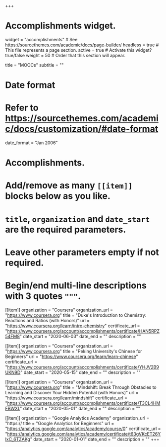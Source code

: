 +++
# Accomplishments widget.
widget = "accomplishments"  # See https://sourcethemes.com/academic/docs/page-builder/
headless = true  # This file represents a page section.
active = true  # Activate this widget? true/false
weight = 50  # Order that this section will appear.

title = "MOOCs"
subtitle = ""

# Date format
#   Refer to https://sourcethemes.com/academic/docs/customization/#date-format
date_format = "Jan 2006"

# Accomplishments.
#   Add/remove as many `[[item]]` blocks below as you like.
#   `title`, `organization` and `date_start` are the required parameters.
#   Leave other parameters empty if not required.
#   Begin/end multi-line descriptions with 3 quotes `"""`.

[[item]]
  organization = "Coursera"
  organization_url = "https://www.coursera.org"
  title = "Duke's Introduction to Chemistry: Reactions and Ratios (with Honors)"
  url = "https://www.coursera.org/learn/intro-chemistry"
  certificate_url = "https://www.coursera.org/account/accomplishments/certificate/HAN5RPZ54FM8"
  date_start = "2020-06-03"
  date_end = ""
  description = ""

[[item]]
  organization = "Coursera"
  organization_url = "https://www.coursera.org"
  title = "Peking University's Chinese for Beginners"
  url = "https://www.coursera.org/learn/learn-chinese"
  certificate_url = "https://www.coursera.org/account/accomplishments/certificate/YHJV2B9UKN9D"
  date_start = "2020-05-15"
  date_end = ""
  description = ""
  
[[item]]
  organization = "Coursera"
  organization_url = "https://www.coursera.org"
  title = "Mindshift: Break Through Obstacles to Learning and Discover Your Hidden Potential (with Honors)"
  url = "https://www.coursera.org/learn/mindshift"
  certificate_url = "https://www.coursera.org/account/accomplishments/certificate/T3CL4HMFBWXL"
  date_start = "2020-05-01"
  date_end = ""
  description = ""

[[item]]
  organization = "Google Analytics Academy"
  organization_url = "https:// 
  title = "Google Analytics for Beginners"
  url = "https://analytics.google.com/analytics/academy/course/0"
  certificate_url = "https://analytics.google.com/analytics/academy/certificate/t63gVKcET26YIxC_6TZAKg"
  date_start = "2020-01-01"
  date_end = ""
  description = ""
+++
